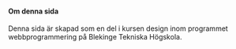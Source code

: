 #### Om denna sida

Denna sida är skapad som en del i kursen design inom programmet webbprogrammering på Blekinge Tekniska Högskola.
